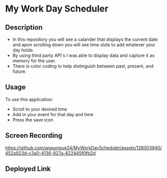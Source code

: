 # My Work Day Scheduler

## Description
- In this repository you will see a calander that displays the current date and apon scrolling down you will see time slots to add whatever your day holds
- By using third party API's I was able to display data and capture it as memory for the user.
- There is color coding to help distinguish between past, present, and future.

## Usage
To use this application:
- Scroll to your desired time
- Add in your event for that day and time
- Press the save icon

## Screen Recording
https://github.com/anaunique24/MyWorkDayScheduler/assets/128003940/452a923d-c3a0-4136-827a-822445f0fb2d

## Deployed Link
